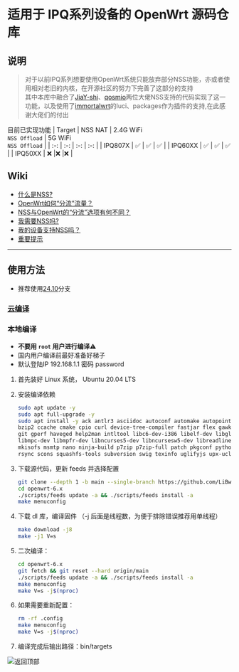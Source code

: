 # 适用于 IPQ系列设备的 OpenWrt 源码仓库

## 说明
>对于以前IPQ系列想要使用OpenWrt系统只能放弃部分NSS功能，亦或者使用相对老旧的内核，在开源社区的努力下完善了这部分的支持  
>其中本库中融合了[JiaY-shi](https://github.com/JiaY-shi/openwrt)、[qosmio](https://github.com/qosmio/openwrt-ipq)两位大佬NSS支持的代码实现了这一功能，以及使用了[immortalwrt](https://github.com/immortalwrt)的luci、packages作为插件的支持,在此感谢大佬们的付出

目前已实现功能
| Target  | NSS NAT | 2.4G WiFi <br />`NSS Offload` | 5G WiFi <br />`NSS Offload` |
| :-:     | :-:     | :-:       | :-:     |
| IPQ807X | ✅      | ✅       | ✅      |
| IPQ60XX | ✅      | ✅       | ✅      |
| IPQ50XX | ❌      |❌        |❌       |

## Wiki
- [什么是NSS?](https://github.com/qosmio/openwrt-ipq/blob/qualcommax-6.x-nss-wifi/README.md#whats-nss)
- [OpenWrt如何“分流”流量？](https://github.com/qosmio/openwrt-ipq/blob/qualcommax-6.x-nss-wifi/README.md#how-does-openwrt-offload-traffic)
- [NSS与OpenWrt的“分流”选项有何不同？](https://github.com/qosmio/openwrt-ipq/blob/qualcommax-6.x-nss-wifi/README.md#how-is-nss-different-from-openwrts-offloading-options)
- [我需要NSS吗?](https://github.com/qosmio/openwrt-ipq/blob/qualcommax-6.x-nss-wifi/README.md#do-i-need-nss)
- [我的设备支持NSS吗？](https://github.com/qosmio/openwrt-ipq/blob/qualcommax-6.x-nss-wifi/README.md#ok-i-want-nss-does-my-device-support-it)
- [重要提示](https://github.com/qosmio/openwrt-ipq/blob/qualcommax-6.x-nss-wifi/README.md#important-note)

---

## 使用方法
- 推荐使用[24.10](https://github.com/LiBwrt-op/openwrt-6.x/tree/openwrt-24.10)分支

### [云编译](https://github.com/breeze303/openwrt-ci)

### 本地编译

- **不要用 `root` 用户进行编译⚠**
- 国内用户编译前最好准备好梯子
- 默认登陆IP 192.168.1.1 密码 password


1. 首先装好 Linux 系统， Ubuntu 20.04 LTS

2. 安装编译依赖

   ```bash
   sudo apt update -y
   sudo apt full-upgrade -y
   sudo apt install -y ack antlr3 asciidoc autoconf automake autopoint binutils bison build-essential \
   bzip2 ccache cmake cpio curl device-tree-compiler fastjar flex gawk gettext gcc-multilib g++-multilib \
   git gperf haveged help2man intltool libc6-dev-i386 libelf-dev libglib2.0-dev libgmp3-dev libltdl-dev \
   libmpc-dev libmpfr-dev libncurses5-dev libncursesw5-dev libreadline-dev libssl-dev libtool lrzsz \
   mkisofs msmtp nano ninja-build p7zip p7zip-full patch pkgconf python3 python3-pip libpython3-dev qemu-utils \
   rsync scons squashfs-tools subversion swig texinfo uglifyjs upx-ucl unzip vim wget xmlto xxd zlib1g-dev
   ```

3. 下载源代码，更新 feeds 并选择配置

   ```bash
   git clone --depth 1 -b main --single-branch https://github.com/LiBwrt-op/openwrt-6.x.git
   cd openwrt-6.x
   ./scripts/feeds update -a && ./scripts/feeds install -a
   make menuconfig
   ```

4. 下载 dl 库，编译固件
（-j 后面是线程数，为便于排除错误推荐用单线程）

   ```bash
   make download -j8
   make -j1 V=s
   ```

5. 二次编译：

   ```bash
   cd openwrt-6.x
   git fetch && git reset --hard origin/main
   ./scripts/feeds update -a && ./scripts/feeds install -a
   make menuconfig
   make V=s -j$(nproc)
   ```

6. 如果需要重新配置：

   ```bash
   rm -rf .config
   make menuconfig
   make V=s -j$(nproc)
   ```

7. 编译完成后输出路径：bin/targets

<a href="#readme">
<img src="https://img.shields.io/badge/-返回顶部-FFFFFF.svg" title="返回顶部" align="left"/>
</a>
